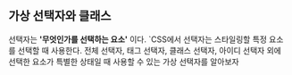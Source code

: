 ## 가상 선택자와 클래스

선택자는 **'무엇인가를 선택하는 요소'** 이다. `CSS에서 선택자는 스타일링할 특정 요소를 선택할 때 사용한다. 전체 선택자, 태그 선택자, 클래스 선택자, 아이디 선택자 외에 선택한 요소가 특별한 상태일 때 사용할 수 있는 가상 선택자를 알아보자